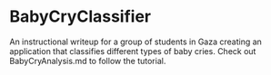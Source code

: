 # BabyCryClassifier
An instructional writeup for a group of students in Gaza creating an application that classifies different types of baby cries. Check out BabyCryAnalysis.md to follow the tutorial. 
